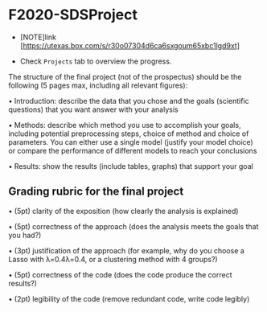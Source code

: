 # F2020-SDSProject

* [NOTE]link [https://utexas.box.com/s/r30o07304d6ca6sxgoum65xbc1lgd9xt]

* Check `Projects` tab to overview the progress.


The structure of the final project (not of the prospectus) should be the following (5 pages max, including all relevant figures):

•	Introduction: describe the data that you chose and the goals (scientific questions) that you want answer with your analysis

•	Methods: describe which method you use to accomplish your goals, including potential preprocessing steps, choice of method and choice of parameters. You can either use a single model (justify your model choice) or compare the performance of different models to reach your conclusions

•	Results: show the results (include tables, graphs) that support your goal
 
## Grading rubric for the final project

•	(5pt) clarity of the exposition (how clearly the analysis is explained)

•	(5pt) correctness of the approach (does the analysis meets the goals that you had?)

•	(3pt) justification of the approach (for example, why do you choose a Lasso with λ=0.4λ=0.4, or a clustering method with 4 groups?)

•	(5pt) correctness of the code (does the code produce the correct results?)

•	(2pt) legibility of the code (remove redundant code, write code legibly)
